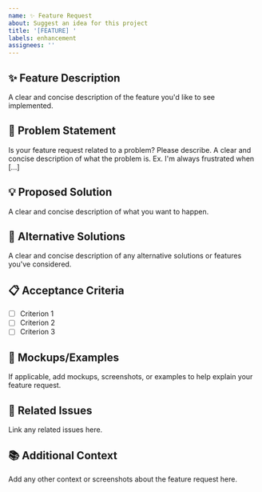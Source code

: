 ```yaml
---
name: ✨ Feature Request
about: Suggest an idea for this project
title: '[FEATURE] '
labels: enhancement
assignees: ''
---
```


## ✨ Feature Description
A clear and concise description of the feature you'd like to see implemented.

## 🎯 Problem Statement
Is your feature request related to a problem? Please describe.
A clear and concise description of what the problem is. Ex. I'm always frustrated when [...]

## 💡 Proposed Solution
A clear and concise description of what you want to happen.

## 🔄 Alternative Solutions
A clear and concise description of any alternative solutions or features you've considered.

## 📋 Acceptance Criteria
- [ ] Criterion 1
- [ ] Criterion 2
- [ ] Criterion 3

## 📸 Mockups/Examples
If applicable, add mockups, screenshots, or examples to help explain your feature request.

## 🔗 Related Issues
Link any related issues here.

## 📚 Additional Context
Add any other context or screenshots about the feature request here.